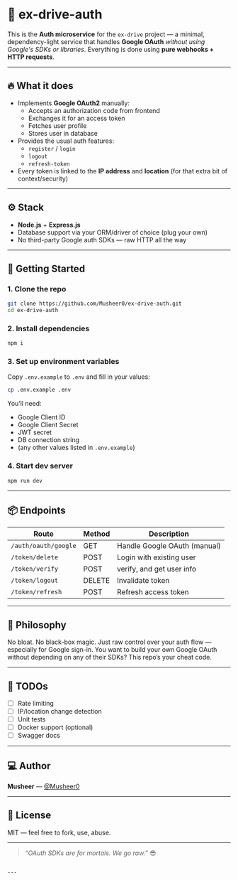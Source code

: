 
# 🛂 ex-drive-auth

This is the **Auth microservice** for the `ex-drive` project — a minimal, dependency-light service that handles **Google OAuth** _without using Google's SDKs or libraries_. Everything is done using **pure webhooks + HTTP requests**.

---

## 🔥 What it does

- Implements **Google OAuth2** manually:
  - Accepts an authorization code from frontend
  - Exchanges it for an access token
  - Fetches user profile
  - Stores user in database
- Provides the usual auth features:
  - `register` / `login`
  - `logout`
  - `refresh-token`
- Every token is linked to the **IP address** and **location** (for that extra bit of context/security)

---

## ⚙️ Stack

- **Node.js** + **Express.js**
- Database support via your ORM/driver of choice (plug your own)
- No third-party Google auth SDKs — raw HTTP all the way

---

## 🚀 Getting Started

### 1. Clone the repo

```bash
git clone https://github.com/Musheer0/ex-drive-auth.git
cd ex-drive-auth
````

### 2. Install dependencies

```bash
npm i
```

### 3. Set up environment variables

Copy `.env.example` to `.env` and fill in your values:

```bash
cp .env.example .env
```

You’ll need:

* Google Client ID
* Google Client Secret
* JWT secret
* DB connection string
* (any other values listed in `.env.example`)

### 4. Start dev server

```bash
npm run dev
```

---

## 📦 Endpoints

| Route            | Method | Description                  |
| ---------------- | ------ | ---------------------------- |
| `/auth/oauth/google`   | GET       | Handle Google OAuth (manual) |
| `/token/delete`             | POST     |  Login with existing user     |
| `/token/verify`              | POST     | verify, and get user info          |
| `/token/logout`            | DELETE   | Invalidate token             |
| `/token/refresh`            | POST     | Refresh access token         |

---

## 🧠 Philosophy

No bloat. No black-box magic.
Just raw control over your auth flow — especially for Google sign-in.
You want to build your own Google OAuth without depending on any of their SDKs? This repo’s your cheat code.

---

## 🧪 TODOs

* [ ] Rate limiting
* [ ] IP/location change detection
* [ ] Unit tests
* [ ] Docker support (optional)
* [ ] Swagger docs

---

## 💻 Author

**Musheer** — [@Musheer0](https://github.com/Musheer0)

---

## 📜 License

MIT — feel free to fork, use, abuse.

---

> *“OAuth SDKs are for mortals. We go raw.”* 😎

```

---

```
